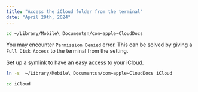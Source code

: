 ```yaml
---
title: "Access the iCloud folder from the terminal"
date: "April 29th, 2024"
---
```


```sh
cd ~/Library/Mobile\ Documentsn/com~apple~CloudDocs
```

You may encounter `Permission Denied` error. This can be solved by giving a `Full Disk Access` to the terminal from the setting.

Set up a symlink to have an easy access to your iCloud.

```sh
ln -s  ~/Library/Mobile\ Documentsn/com~apple~CloudDocs iCloud

cd iCloud
```